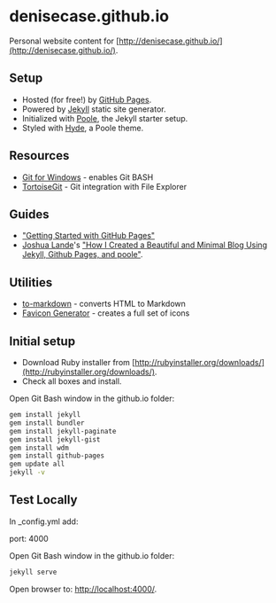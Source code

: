 # denisecase.github.io

Personal website content for [http://denisecase.github.io/](http://denisecase.github.io/).

## Setup

* Hosted (for free!) by [GitHub Pages](https://pages.github.com/).
* Powered by [Jekyll](http://jekyllrb.com) static site generator.
* Initialized with [Poole](http://getpoole.com), the Jekyll starter setup.
* Styled with [Hyde](http://hyde.getpoole.com), a Poole theme.

## Resources

* [Git for Windows](https://msysgit.github.io/) - enables Git BASH 
* [TortoiseGit](https://code.google.com/p/tortoisegit/) - Git integration with File Explorer

## Guides

* ["Getting Started with GitHub Pages"](https://guides.github.com/features/pages/)
* [Joshua Lande](http://www.joshualande.com)'s ["How I Created a Beautiful and Minimal Blog Using Jekyll, Github Pages, and poole"](http://joshualande.com/jekyll-github-pages-poole/).

## Utilities

* [to-markdown](https://domchristie.github.io/to-markdown/) - converts HTML to Markdown
* [Favicon Generator](http://realfavicongenerator.net/) - creates a full set of icons

## Initial setup

* Download Ruby installer from [http://rubyinstaller.org/downloads/](http://rubyinstaller.org/downloads/).
* Check all boxes and install.

Open Git Bash window in the github.io folder:

```Bash
gem install jekyll
gem install bundler
gem install jekyll-paginate
gem install jekyll-gist
gem install wdm
gem install github-pages
gem update all
jekyll -v
```

## Test Locally

In _config.yml add:

port:   4000

Open Git Bash window in the github.io folder:

```Bash
jekyll serve
```

Open browser to: [http://localhost:4000/](http://localhost:4000/).
